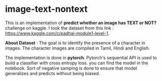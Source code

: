 # image-text-nontext
This is an implementation of **predict whether an image has TEXT or NOT?** challenge on kaggle.
I took the dataset from this link : https://www.kaggle.com/c/padhai-module1-level-1.


**About Dataset** : The goal is to identify the presence of a character in images.  The character images are compiled in Tamil, Hindi and English.


The implementation is done in **pytorch**. Pytorch's sequential API is used to build a classifier with cross entropy loss. you can find the model in the notebook. Sort of negative samping is done to ensure that model generalizes and predicts without being biased.

